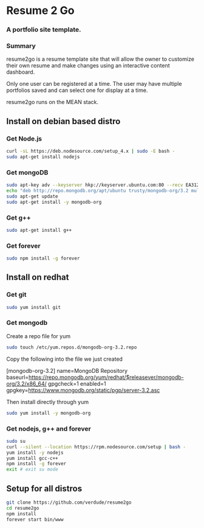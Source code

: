 # Resume 2 Go
### A portfolio site template.

### Summary
resume2go is a resume template site that will allow the owner to customize their own resume and make changes using an interactive content dashboard.

Only one user can be registered at a time. The user may have multiple portfolios saved and can select one for display at a time.

resume2go runs on the MEAN stack.

## Install on debian based distro

### Get Node.js
```bash
curl -sL https://deb.nodesource.com/setup_4.x | sudo -E bash -
sudo apt-get install nodejs
```

### Get mongoDB
```bash
sudo apt-key adv --keyserver hkp://keyserver.ubuntu.com:80 --recv EA312927
echo "deb http://repo.mongodb.org/apt/ubuntu trusty/mongodb-org/3.2 multiverse" | sudo tee /etc/apt/sources.list.d/mongodb-org-3.2.list
sudo apt-get update
sudo apt-get install -y mongodb-org
```

### Get g++
```bash
sudo apt-get install g++
```

### Get forever
```bash
sudo npm install -g forever
```

## Install on redhat

### Get git
```bash
sudo yum install git
```

### Get mongodb

Create a repo file for yum
```bash
sudo touch /etc/yum.repos.d/mongodb-org-3.2.repo
```

Copy the following into the file we just created

[mongodb-org-3.2]
name=MongoDB Repository
baseurl=https://repo.mongodb.org/yum/redhat/$releasever/mongodb-org/3.2/x86_64/
gpgcheck=1
enabled=1
gpgkey=https://www.mongodb.org/static/pgp/server-3.2.asc


Then install directly through yum
```bash
sudo yum install -y mongodb-org
```

### Get nodejs, g++ and forever
```bash
sudo su
curl --silent --location https://rpm.nodesource.com/setup | bash -
yum install -y nodejs
yum install gcc-c++
npm install -g forever
exit # exit su mode
```

## Setup for all distros
```bash
git clone https://github.com/verdude/resume2go
cd resume2go
npm install
forever start bin/www
```
